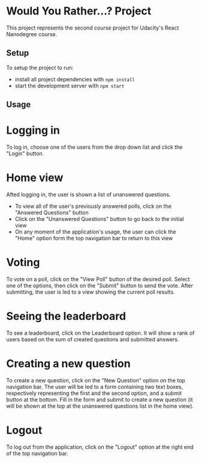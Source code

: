 # Would You Rather...? Project

This project represents the second course project for Udacity's React Nanodegree course.

## Setup

To setup the project to run:

* install all project dependencies with `npm install`
* start the development server with `npm start`

## Usage

# Logging in

To log in, choose one of the users from the drop down list and click the "Login" button.

# Home view

Afted logging in, the user is shown a list of unanswered questions.

* To view all of the user's previously answered polls, click on the "Answered Questions" button
* Click on the "Unanswered Questions" button to go back to the initial view
* On any moment of the application's usage, the user can click the "Home" option form the top navigation bar to return to this view

# Voting

To vote on a poll, click on the "View Poll" button of the desired poll.
Select one of the options, then click on the "Submit" button to send the vote.
After submitting, the user is led to a view showing the current poll results.

# Seeing the leaderboard

To see a leaderboard, click on the Leaderboard option. 
It will show a rank of users based on the sum of created questions and submitted answers.

# Creating a new question

To create a new question, click on the "New Question" option on the top navigation bar.
The user will be led to a form containing two text boxes, respectively representing the first and the second option, and a submit button at the bottom. Fill in the form and submit to create a new question (it will be shown at the top at the unanswered questions list in the home view).

# Logout

To log out from the application, click on the "Logout" option at the right end of the top navigation bar.